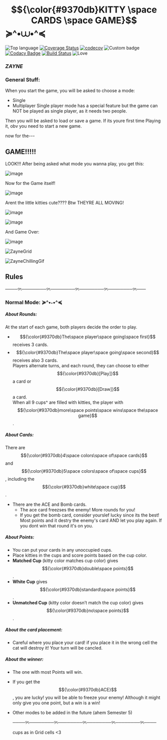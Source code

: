 # $${\color{#9370db}KITTY \space CARDS \space GAME}$$  ≽^•⩊•^≼
![Top language](https://img.shields.io/github/languages/top/ShahdLala66/SE_Kitty_Card)
[![Coverage Status](https://coveralls.io/repos/github/ShahdLala66/SE_Kitty_Card/badge.svg?branch=master)](https://coveralls.io/github/ShahdLala66/SE_Kitty_Card?branch=master) [![codecov](https://codecov.io/gh/Shahdlala66/SE_Kitty_Card/branch/master/graph/badge.svg)](https://codecov.io/gh/YOUR_ACCOUNT/YOUR_REPO)
![Custom badge](https://img.shields.io/badge/With_Zayne-420-purple)
[![Codacy Badge](https://app.codacy.com/project/badge/Grade/8067b3954490468f9db6ae49c9254232)](https://app.codacy.com/gh/ShahdLala66/SE_Kitty_Card/dashboard?utm_source=gh&utm_medium=referral&utm_content=&utm_campaign=Badge_grade)
[![Build Status](https://app.travis-ci.com/ShahdLala66/SE_Kitty_Card.svg?token=HH1pij9kc7Ve4oqguSMe&branch=developer)](https://app.travis-ci.com/ShahdLala66/SE_Kitty_Card)
![Love](https://img.shields.io/badge/Made%20with-%E2%9D%A4-red)
### *ZAYNE*  

### General Stuff: 

When you start the game, you will be asked to choose a mode:
- Single
- Multiplayer
  Single player mode has a special feature but the game can NOT be played as single player, as it needs two people.
  
Then you will be asked to load or save a game. 
If its youre first time Playing it, obv you need to start a new game. 

now for the---

## GAME!!!!!

LOOK!!! 
After being asked what mode you wanna play, you get this: 

![image](https://github.com/user-attachments/assets/d9a47570-83dd-42af-a7e9-470f9e398ab5)


Now for the Game itself! 

![image](https://github.com/user-attachments/assets/9f592665-8085-4664-b3d9-3281d1907bdd)

Arent the little kitties cute????
Btw THEYRE ALL MOVING!

![image](https://github.com/user-attachments/assets/4789d1dd-f420-4a28-9237-1f270d346c70)


![image](https://github.com/user-attachments/assets/f4761088-5c92-4b2a-ad1b-d7495532a261)


And Game Over:

![image](https://github.com/user-attachments/assets/90c78aaa-d0af-455b-a8ae-c2bf2257085d)



![ZayneGrid](https://github.com/user-attachments/assets/0dabce1d-05ac-43b2-9b42-0b0db84bbe00)


![ZayneChillingGif](https://github.com/user-attachments/assets/efecb4e8-2e53-4586-8bd7-b79ecacc3ab6)






## **Rules**                                                  
────୨ৎ────────୨ৎ────────୨ৎ────────୨ৎ────────୨ৎ───


### **Normal Mode: ≽^•˕•^≼**

##### **About Rounds:**
At the start of each game, both players decide the order to play.  
- $${\color{#9370db}The\space player\space going\space first}$$ receives 3 cards.  
- $${\color{#9370db}The\space player\space going\space second}$$ receives also 3 cards.  
Players alternate turns, and each round, they can choose to either $${\color{#9370db}[Play]}$$ a card or $${\color{#9370db}[Draw]}$$ a card.  
When all 9 cups^ are filled with kitties, the player with $${\color{#9370db}more\space points\space wins\space the\space game}$$.

##### **About Cards:**
There are $${\color{#9370db}4\space colors\space of\space cards}$$ and $${\color{#9370db}5\space colors\space of\space cups}$$, including the $${\color{#9370db}white\space cup}$$.
- There are the ACE and Bomb cards.
  - The ace card freezses the enemy! More rounds for you!
  - If you get the bomb card, consider yourslef lucky since its the best!
  Most points and it destry the enemy's card AND let you play again. If you dont win that round it's on you.
  

##### **About Points:**
- You can put your cards in any unoccupied cups.  
- Place kitties in the cups and score points based on the cup color.
- **Matched Cup** (kitty color matches cup color) gives $${\color{#9370db}double\space points}$$.  
- **White Cup** gives $${\color{#9370db}standard\space points}$$.  
- **Unmatched Cup** (kitty color doesn’t match the cup color) gives $${\color{#9370db}no\space points}$$.

##### **About the card placement:**
- Careful where you place your card! if you place it in the wrong cell the cat will destroy it! Your turn will be cancled.
  
##### **About the winner:**
- The one with most Points will win.
- If you get the $${\color{#9370db}ACE}$$, you are lucky! you will be able to freeze your enemy! Although it might only give you one point, but a win is a win! 


- Other modes to be added in the future (ahem Semester 5)





  ────୨ৎ────────୨ৎ────────୨ৎ────────୨ৎ────────୨ৎ────


  cups as in Grid cells <3 
